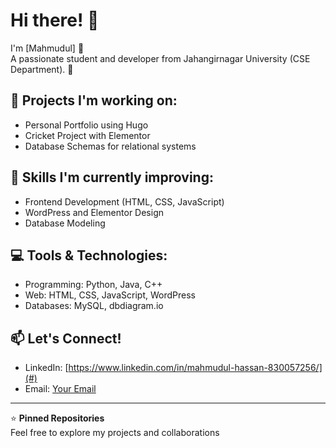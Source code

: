 # Hi there! 👋

I'm [Mahmudul] 🌟  
A passionate student and developer from Jahangirnagar University (CSE Department). 🚀  

## 🔭 Projects I'm working on:
- Personal Portfolio using Hugo
- Cricket Project with Elementor
- Database Schemas for relational systems

## 🌱 Skills I'm currently improving:
- Frontend Development (HTML, CSS, JavaScript)
- WordPress and Elementor Design
- Database Modeling

## 💻 Tools & Technologies:
- Programming: Python, Java, C++
- Web: HTML, CSS, JavaScript, WordPress
- Databases: MySQL, dbdiagram.io

## 📫 Let's Connect!
- LinkedIn: [https://www.linkedin.com/in/mahmudul-hassan-830057256/](#)
- Email: [Your Email](mailto:mahmuduljucse30@gmail.com)

---

⭐️ **Pinned Repositories**  
Feel free to explore my projects and collaborations  
